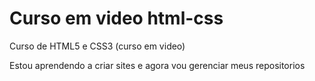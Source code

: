 # Curso em video html-css
 Curso de HTML5 e CSS3 (curso em video)

 Estou aprendendo a criar sites e agora vou gerenciar meus repositorios
